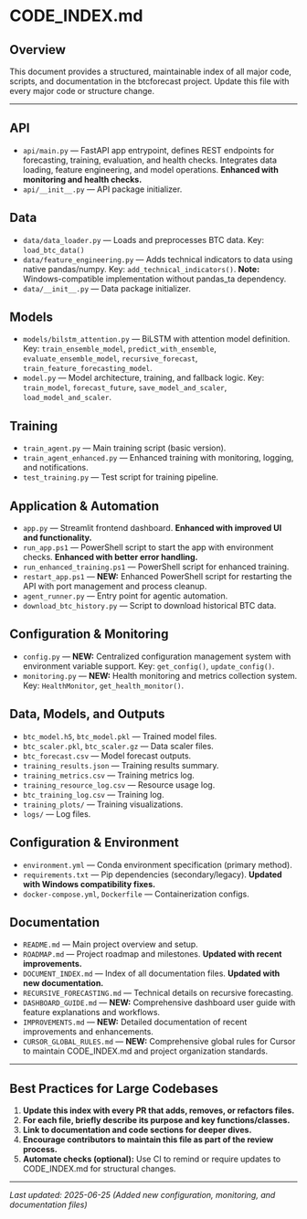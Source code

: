 # CODE_INDEX.md

## Overview
This document provides a structured, maintainable index of all major code, scripts, and documentation in the btcforecast project. Update this file with every major code or structure change.

---

## API
- `api/main.py` — FastAPI app entrypoint, defines REST endpoints for forecasting, training, evaluation, and health checks. Integrates data loading, feature engineering, and model operations. **Enhanced with monitoring and health checks.**
- `api/__init__.py` — API package initializer.

## Data
- `data/data_loader.py` — Loads and preprocesses BTC data. Key: `load_btc_data()`
- `data/feature_engineering.py` — Adds technical indicators to data using native pandas/numpy. Key: `add_technical_indicators()`. **Note:** Windows-compatible implementation without pandas_ta dependency.
- `data/__init__.py` — Data package initializer.

## Models
- `models/bilstm_attention.py` — BiLSTM with attention model definition. Key: `train_ensemble_model`, `predict_with_ensemble`, `evaluate_ensemble_model`, `recursive_forecast`, `train_feature_forecasting_model`.
- `model.py` — Model architecture, training, and fallback logic. Key: `train_model`, `forecast_future`, `save_model_and_scaler`, `load_model_and_scaler`.

## Training
- `train_agent.py` — Main training script (basic version).
- `train_agent_enhanced.py` — Enhanced training with monitoring, logging, and notifications.
- `test_training.py` — Test script for training pipeline.

## Application & Automation
- `app.py` — Streamlit frontend dashboard. **Enhanced with improved UI and functionality.**
- `run_app.ps1` — PowerShell script to start the app with environment checks. **Enhanced with better error handling.**
- `run_enhanced_training.ps1` — PowerShell script for enhanced training.
- `restart_app.ps1` — **NEW:** Enhanced PowerShell script for restarting the API with port management and process cleanup.
- `agent_runner.py` — Entry point for agentic automation.
- `download_btc_history.py` — Script to download historical BTC data.

## Configuration & Monitoring
- `config.py` — **NEW:** Centralized configuration management system with environment variable support. Key: `get_config()`, `update_config()`.
- `monitoring.py` — **NEW:** Health monitoring and metrics collection system. Key: `HealthMonitor`, `get_health_monitor()`.

## Data, Models, and Outputs
- `btc_model.h5`, `btc_model.pkl` — Trained model files.
- `btc_scaler.pkl`, `btc_scaler.gz` — Data scaler files.
- `btc_forecast.csv` — Model forecast outputs.
- `training_results.json` — Training results summary.
- `training_metrics.csv` — Training metrics log.
- `training_resource_log.csv` — Resource usage log.
- `btc_training_log.csv` — Training log.
- `training_plots/` — Training visualizations.
- `logs/` — Log files.

## Configuration & Environment
- `environment.yml` — Conda environment specification (primary method).
- `requirements.txt` — Pip dependencies (secondary/legacy). **Updated with Windows compatibility fixes.**
- `docker-compose.yml`, `Dockerfile` — Containerization configs.

## Documentation
- `README.md` — Main project overview and setup.
- `ROADMAP.md` — Project roadmap and milestones. **Updated with recent improvements.**
- `DOCUMENT_INDEX.md` — Index of all documentation files. **Updated with new documentation.**
- `RECURSIVE_FORECASTING.md` — Technical details on recursive forecasting.
- `DASHBOARD_GUIDE.md` — **NEW:** Comprehensive dashboard user guide with feature explanations and workflows.
- `IMPROVEMENTS.md` — **NEW:** Detailed documentation of recent improvements and enhancements.
- `CURSOR_GLOBAL_RULES.md` — **NEW:** Comprehensive global rules for Cursor to maintain CODE_INDEX.md and project organization standards.

---

## Best Practices for Large Codebases
1. **Update this index with every PR that adds, removes, or refactors files.**
2. **For each file, briefly describe its purpose and key functions/classes.**
3. **Link to documentation and code sections for deeper dives.**
4. **Encourage contributors to maintain this file as part of the review process.**
5. **Automate checks (optional):** Use CI to remind or require updates to CODE_INDEX.md for structural changes.

---

_Last updated: 2025-06-25 (Added new configuration, monitoring, and documentation files)_ 